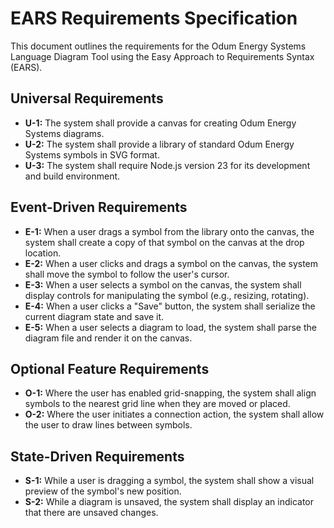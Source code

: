 # EARS Requirements Specification

This document outlines the requirements for the Odum Energy Systems Language Diagram Tool using the Easy Approach to Requirements Syntax (EARS).

## Universal Requirements

*   **U-1:** The system shall provide a canvas for creating Odum Energy Systems diagrams.
*   **U-2:** The system shall provide a library of standard Odum Energy Systems symbols in SVG format.
*   **U-3:** The system shall require Node.js version 23 for its development and build environment.

## Event-Driven Requirements

*   **E-1:** When a user drags a symbol from the library onto the canvas, the system shall create a copy of that symbol on the canvas at the drop location.
*   **E-2:** When a user clicks and drags a symbol on the canvas, the system shall move the symbol to follow the user's cursor.
*   **E-3:** When a user selects a symbol on the canvas, the system shall display controls for manipulating the symbol (e.g., resizing, rotating).
*   **E-4:** When a user clicks a "Save" button, the system shall serialize the current diagram state and save it.
*   **E-5:** When a user selects a diagram to load, the system shall parse the diagram file and render it on the canvas.

## Optional Feature Requirements

*   **O-1:** Where the user has enabled grid-snapping, the system shall align symbols to the nearest grid line when they are moved or placed.
*   **O-2:** Where the user initiates a connection action, the system shall allow the user to draw lines between symbols.

## State-Driven Requirements

*   **S-1:** While a user is dragging a symbol, the system shall show a visual preview of the symbol's new position.
*   **S-2:** While a diagram is unsaved, the system shall display an indicator that there are unsaved changes.
